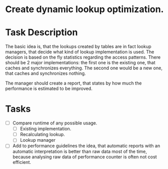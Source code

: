 # Create dynamic lookup optimization.
# Task Description
The basic idea is, that the lookups created by tables are in fact lookup managers,
that decide what kind of lookup implementation is used.
The decision is based on the fly statistics regarding the access patterns.
There should be 2 major implementations:
the first one is the existing one, that caches and synchronizes everything.
The second one would be a new one, that caches  and synchronizes nothing.

The manager should create a report, that states by how much the performance
is estimated to be improved.
# Tasks
* [ ] Compare runtime of any possible usage.
    * [ ] Existing implementation.
    * [ ] Recalculating lookup.
    * [ ] Lookup manager
* [ ] Add to performance guidelines the idea,
  that automatic reports with an automatic interpretation is better
  than raw data most of the time,
  because analysing raw data of performance counter is often not cost efficient.